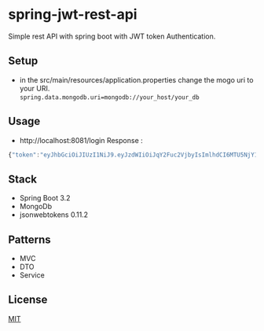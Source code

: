 # spring-jwt-rest-api
Simple rest API with spring boot with JWT token Authentication.

## Setup
- in the src/main/resources/application.properties change the mogo uri to your URI. <br>
`spring.data.mongodb.uri=mongodb://your_host/your_db` 

## Usage
- http://localhost:8081/login 
Response :
``` javascript
{"token":"eyJhbGciOiJIUzI1NiJ9.eyJzdWIiOiJqY2Fuc2VjbyIsImlhdCI6MTU5NjY1Mzk4MCwiaXNzIjoidGF4aS1hcHAiLCJleHAiOjE1OTY3NDAzODB9.M_YSmrPkFjf2lAd4b5yDbat4B_QyvodCr55WKfJtrK0","user":{"id":"5f28a18626979564c0e3a9d5","names":"Juan Pablo","surnames":"Canseco Rios","email":"jpcr.5m4r7@outlook.com","username":"jcanseco","profilePicture":"Juan"}}

```

## Stack
- Spring Boot 3.2
- MongoDb
- jsonwebtokens 0.11.2

## Patterns
- MVC
- DTO
- Service

## License
[MIT](https://choosealicense.com/licenses/mit/)
